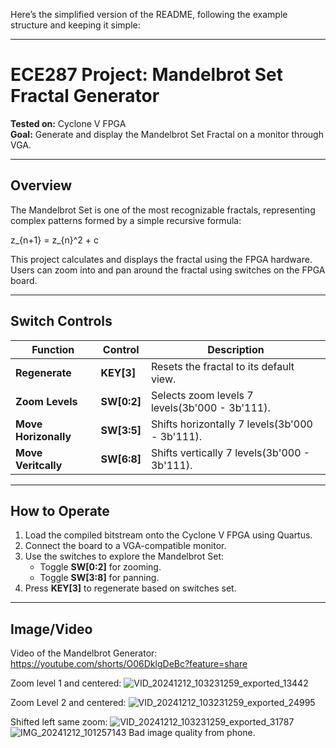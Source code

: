 Here’s the simplified version of the README, following the example structure and keeping it simple:

---

# **ECE287 Project: Mandelbrot Set Fractal Generator**

**Tested on:** Cyclone V FPGA  
**Goal:** Generate and display the Mandelbrot Set Fractal on a monitor through VGA.  

---

## **Overview**
The Mandelbrot Set is one of the most recognizable fractals, representing complex patterns formed by a simple recursive formula:

z_{n+1} = z_{n}^2 + c

This project calculates and displays the fractal using the FPGA hardware. Users can zoom into and pan around the fractal using switches on the FPGA board.

---

## **Switch Controls**
| **Function**         | **Control**  | **Description**                               |
|----------------------|--------------|-----------------------------------------------|
| **Regenerate**       | **KEY[3]**   | Resets the fractal to its default view.       |
| **Zoom Levels**      | **SW[0:2]**  | Selects zoom levels 7 levels(3b'000 - 3b'111).|
| **Move Horizonally** | **SW[3:5]**  | Shifts horizontally 7 levels(3b'000 - 3b'111).|
| **Move Veritcally**  | **SW[6:8]**  | Shifts vertically 7 levels(3b'000 - 3b'111).  |

---

## **How to Operate**
1. Load the compiled bitstream onto the Cyclone V FPGA using Quartus.
2. Connect the board to a VGA-compatible monitor.
3. Use the switches to explore the Mandelbrot Set:
   - Toggle **SW[0:2]** for zooming.
   - Toggle **SW[3:8]** for panning.
4. Press **KEY[3]** to regenerate based on switches set.

---

## **Image/Video**

Video of the Mandelbrot Generator: https://youtube.com/shorts/O06DklgDeBc?feature=share

Zoom level 1 and centered:
![VID_20241212_103231259_exported_13442](https://github.com/user-attachments/assets/8da0a9e2-6b52-450e-aed8-7cb7c46cdf4f)

Zoom Level 2 and centered:
![VID_20241212_103231259_exported_24995](https://github.com/user-attachments/assets/f34f0f41-3b91-479c-8d2d-eaf5d4b0567b)

Shifted left same zoom:
![VID_20241212_103231259_exported_31787](https://github.com/user-attachments/assets/2676c140-907c-486b-888e-fe6a68a5c0da)
![IMG_20241212_101257143](https://github.com/user-attachments/assets/6faea78a-ed24-44f0-8f44-33edefd6d289)
Bad image quality from phone.
